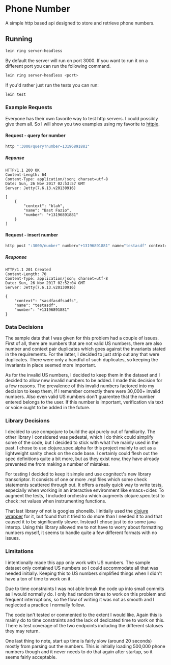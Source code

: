 # Phone Number

A simple http based api designed to store and retrieve phone numbers.

## Running

```bash
lein ring server-headless
```

By default the server will run on port 3000. If you want to run it on a different port you can run the following command.

```bash
lein ring server-headless <port>
```

If you'd rather just run the tests you can run:

```bash
lein test
```

### Example Requests

Everyone has their own favorite way to test http servers. I could possibly give them all. So I will show you two examples using my favorite to [httpie](https://httpie.org/).

#### Request - query for number

```bash
http ":3000/query?number=13196891881"
```

##### Reponse

```http
HTTP/1.1 200 OK
Content-Length: 64
Content-Type: application/json; charset=utf-8
Date: Sun, 26 Nov 2017 02:53:57 GMT
Server: Jetty(7.6.13.v20130916)

[
    {
        "context": "blah", 
        "name": "Bast Fazio", 
        "number": "+13196891881"
    }
]
```

#### Request - insert number

```bash
http post ":3000/number" number="+13196891881" name="testasdf" context="sasdfasdfsadfs"
```

##### Response

```http
HTTP/1.1 201 Created
Content-Length: 70
Content-Type: application/json; charset=utf-8
Date: Sun, 26 Nov 2017 02:52:04 GMT
Server: Jetty(7.6.13.v20130916)

{
    "context": "sasdfasdfsadfs", 
    "name": "testasdf", 
    "number": "+13196891881"
}
```

### Data Decisions

The sample data that I was given for this problem had a couple of issues. First of all, there are numbers that are not valid US numbers, there are  also number and context pair duplicates which goes against the invariants stated in the requirements. For the latter, I decided to just strip out any that were duplicates. There were only a handful of such duplicates, so keeping the invariants in place seemed more important.

As for the invalid US numbers, I decided to keep them in the dataset and I decided to allow new invalid numbers to be added. I made this decision for a few reasons. The prevalence of this invalid numbers factored into my decision to keep them, if I remember correctly there were 30,000+ invalid numbers. Also even valid US numbers don't guarentee that the number entered belongs to the user. If this number is important, verification via text or voice ought to be added in the future.

### Library Decisions

I decided to use compojure to build the api purely out of familiarity. The other library I considered was pedestal, which I do think could simplify some of the code, but I decided to stick with what I've mainly used in the past. I chose to use clojure.spec.alpha for this project mainly to act as a lightweight sanity check on the code base. I certainly could flesh out the spec definitions quite a bit more, but as they exist now, they have already prevented me from making a number of mistakes.

For testing I decided to keep it simple and use cognitect's new library transcriptor. It consists of one or more .repl files which some check statements scattered through out. It offers a really quick way to write tests, especially when working in an interactive environment like emacs+cider. To augment the tests, I included orchestra which augments clojure.spec.test to check :ret values when instrumenting functions.

That last library of not is googles phonelib. I initially used the [clojure wrapper](https://github.com/vlobanov/libphonenumber) for it, but found that it tried to do more than I needed it to and that caused it to be significantly slower. Instead I chose just to do some java interop. Using this library allowed me to not have to worry about formatting numbers myself, it seems to handle quite a few different formats with no issues.

### Limitations

I intentionally made this app only work with US numbers. The sample dataset only contained US numbers so I could accommodate all that was needed initially. Keeping this to US numbers simplified things when I didn't have a ton of time to work on it.

Due to time constraints I was not able break the code up into small commits as I would normally do. I only had random times to work on this problem and frequent interruptions, so the flow of writing it was not as smooth and I neglected a practice I normally follow. 

The code isn't tested or commented to the extent I would like. Again this is mainly do to time constraints and the lack of dedicated time to work on this. There is test coverage of the two endpoints including the different statuses they may return.

One last thing to note, start up time is fairly slow (around 20 seconds) mostly from parsing out the numbers. This is initially loading 500,000 phone numbers though and it never needs to do that again after startup, so it seems fairly acceptable.
